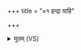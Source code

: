 +++
title = "०१ इन्द्रा याहि"

+++
<details><summary>मूलम् (VS)</summary>

इन्द्रा या॑हि चित्रभानो सु॒ता इ॒मे त्वा॒यवः॑।  
अण्वी॑भि॒स्तना॑ पू॒तासः॑ ॥
</details>
